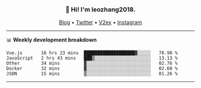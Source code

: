 <h3 align="center">👋 Hi! I'm leozhang2018.</h3>
<p align="center">
  <a href="https://code.leozhang2018.me">Blog</a> •
  <a href="https://twitter.com/leozhang2018">Twitter</a> •
  <a href="https://www.v2ex.com/member/leozhang">V2ex</a> •
  <a href="https://www.instagram.com/leozhanghere">Instagram</a>
</p>

-------

📊 **Weekly development breakdown**
<!--START_SECTION:waka-->
```text
Vue.js       16 hrs 23 mins  ███████████████████▓░░░░░   78.98 % 
JavaScript   2 hrs 43 mins   ███▒░░░░░░░░░░░░░░░░░░░░░   13.13 % 
Other        34 mins         ▓░░░░░░░░░░░░░░░░░░░░░░░░   02.76 % 
Docker       32 mins         ▓░░░░░░░░░░░░░░░░░░░░░░░░   02.60 % 
JSON         15 mins         ▒░░░░░░░░░░░░░░░░░░░░░░░░   01.26 % 
```
<!--END_SECTION:waka-->
-------
